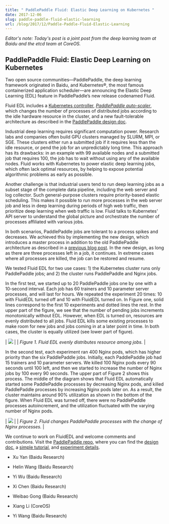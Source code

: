 ```yaml
---
title: " PaddlePaddle Fluid: Elastic Deep Learning on Kubernetes "
date: 2017-12-06
slug: paddle-paddle-fluid-elastic-learning
url: /blog/2017/12/Paddle-Paddle-Fluid-Elastic-Learning
---
```

_Editor's note: Today's post is a joint post from the deep learning team at Baidu and the etcd team at CoreOS._



## PaddlePaddle Fluid: Elastic Deep Learning on Kubernetes

Two open source communities—PaddlePaddle, the deep learning framework originated in Baidu, and Kubernetes®, the most famous containerized application scheduler—are announcing the Elastic Deep Learning (EDL) feature in PaddlePaddle’s new release codenamed Fluid.

Fluid EDL includes a [Kubernetes controller](https://github.com/kubernetes/community/blob/master/contributors/devel/controllers.md), [_PaddlePaddle auto-scaler_](https://github.com/PaddlePaddle/cloud/tree/develop/doc/autoscale), which changes the number of processes of distributed jobs according to the idle hardware resource in the cluster, and a new fault-tolerable architecture as described in the [PaddlePaddle design doc](https://github.com/PaddlePaddle/Paddle/blob/develop/doc/design/cluster_train/README.md).

Industrial deep learning requires significant computation power. Research labs and companies often build GPU clusters managed by SLURM, MPI, or SGE. These clusters either run a submitted job if it requires less than the idle resource, or pend the job for an unpredictably long time. This approach has its drawbacks: in an example with 99 available nodes and a submitted job that requires 100, the job has to wait without using any of the available nodes. Fluid works with Kubernetes to power elastic deep learning jobs, which often lack optimal resources, by helping to expose potential algorithmic problems as early as possible.

Another challenge is that industrial users tend to run deep learning jobs as a subset stage of the complete data pipeline, including the web server and log collector. Such general-purpose clusters require priority-based elastic scheduling. This makes it possible to run more processes in the web server job and less in deep learning during periods of high web traffic, then prioritize deep learning when web traffic is low. Fluid talks to Kubernetes' API server to understand the global picture and orchestrate the number of processes affiliated with various jobs.

In both scenarios, PaddlePaddle jobs are tolerant to a process spikes and decreases. We achieved this by implementing the new design, which introduces a master process in addition to the old PaddlePaddle architecture as described in a [previous blog post](https://kubernetes.io/blog/2017/02/run-deep-learning-with-paddlepaddle-on-kubernetes). In the new design, as long as there are three processes left in a job, it continues. In extreme cases where all processes are killed, the job can be restored and resume.

We tested Fluid EDL for two use cases: 1) the Kubernetes cluster runs only PaddlePaddle jobs; and 2) the cluster runs PaddlePaddle and Nginx jobs.

In the first test, we started up to 20 PaddlePaddle jobs one by one with a 10-second interval. Each job has 60 trainers and 10 parameter server processes, and will last for hours. We repeated the experiment 20 times: 10 with FluidEDL turned off and 10 with FluidEDL turned on. In Figure one, solid lines correspond to the first 10 experiments and dotted lines the rest. In the upper part of the figure, we see that the number of pending jobs increments monotonically without EDL. However, when EDL is turned on, resources are evenly distributed to all jobs. Fluid EDL kills some existing processes to make room for new jobs and jobs coming in at a later point in time. In both cases, the cluster is equally utilized (see lower part of figure).


| [![](https://1.bp.blogspot.com/-sp_sVZvhMbU/WiYgXMLQKuI/AAAAAAAAAIM/uc_3iT9BZmAtQGiGGSErgueHK71uWMBCACEwYBhgL/s640/figure-1.png)](https://1.bp.blogspot.com/-sp_sVZvhMbU/WiYgXMLQKuI/AAAAAAAAAIM/uc_3iT9BZmAtQGiGGSErgueHK71uWMBCACEwYBhgL/s1600/figure-1.png) |
| _Figure 1. Fluid EDL evenly distributes resource among jobs._
 |


In the second test, each experiment ran 400 Nginx pods, which has higher priority than the six PaddlePaddle jobs. Initially, each PaddlePaddle job had 15 trainers and 10 parameter servers. We killed 100 Nginx pods every 90 seconds until 100 left, and then we started to increase the number of Nginx jobs by 100 every 90 seconds. The upper part of Figure 2 shows this process. The middle of the diagram shows that Fluid EDL automatically started some PaddlePaddle processes by decreasing Nginx pods, and killed PaddlePaddle processes by increasing Nginx pods later on. As a result, the cluster maintains around 90% utilization as shown in the bottom of the figure. When Fluid EDL was turned off, there were no PaddlePaddle processes autoincrement, and the utilization fluctuated with the varying number of Nginx pods.


| [![](https://4.bp.blogspot.com/-gOMFfnaygSU/WiYgXO_KJ0I/AAAAAAAAAII/lMLjTGNGYhsovwKornCzMZBhEdMdPI5HACLcBGAs/s640/figure-2.png)](https://4.bp.blogspot.com/-gOMFfnaygSU/WiYgXO_KJ0I/AAAAAAAAAII/lMLjTGNGYhsovwKornCzMZBhEdMdPI5HACLcBGAs/s1600/figure-2.png) |
| _Figure 2. Fluid changes PaddlePaddle processes with the change of Nginx processes._ |


We continue to work on FluidEDL and welcome comments and contributions. Visit the [PaddlePaddle repo](https://github.com/PaddlePaddle/cloud), where you can find the [design doc](https://github.com/PaddlePaddle/cloud/blob/develop/doc/autoscale/README.md), a [simple tutorial](https://github.com/PaddlePaddle/cloud/blob/develop/doc/autoscale/example/autoscale.md), and [experiment details](https://github.com/PaddlePaddle/cloud/tree/develop/doc/autoscale/experiment).

- Xu Yan (Baidu Research)
- Helin Wang (Baidu Research)
- Yi Wu (Baidu Research)
- Xi Chen (Baidu Research)
- Weibao Gong (Baidu Research)
- Xiang Li (CoreOS)

- Yi Wang (Baidu Research)
